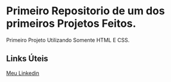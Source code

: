 # Primeiro Repositorio de um dos primeiros Projetos Feitos.
Primeiro Projeto Utilizando Somente HTML E CSS.

## Links Úteis
[Meu Linkedin](https://www.linkedin.com/in/nicolas-stevan-a750a0236/)
